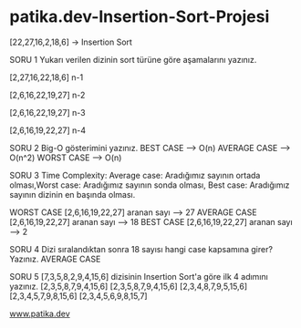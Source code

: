 # patika.dev-Insertion-Sort-Projesi

[22,27,16,2,18,6] -> Insertion Sort

SORU 1 Yukarı verilen dizinin sort türüne göre aşamalarını yazınız.

 [2,27,16,22,18,6]  n-1
 
 [2,6,16,22,19,27]  n-2
 
 [2,6,16,22,19,27]  n-3
 
 [2,6,16,19,22,27]  n-4
 
 SORU 2 Big-O gösterimini yazınız.
 BEST CASE --> O(n)
 AVERAGE CASE --> O(n^2)
 WORST CASE --> O(n)
 
 SORU 3 Time Complexity: Average case: Aradığımız sayının ortada olması,Worst case: Aradığımız sayının sonda olması, Best case: Aradığımız sayının dizinin en başında olması.
 
 WORST CASE [2,6,16,19,22,27] aranan sayı --> 27
 AVERAGE CASE [2,6,16,19,22,27] aranan sayı --> 18
 BEST CASE [2,6,16,19,22,27] aranan sayı --> 2
 
 SORU 4 Dizi sıralandıktan sonra 18 sayısı hangi case kapsamına girer? Yazınız.
 AVERAGE CASE
 
 SORU 5 [7,3,5,8,2,9,4,15,6] dizisinin Insertion Sort'a göre ilk 4 adımını yazınız.
 [2,3,5,8,7,9,4,15,6]
 [2,3,5,8,7,9,4,15,6]
 [2,3,4,8,7,9,5,15,6]
 [2,3,4,5,7,9,8,15,6]
 [2,3,4,5,6,9,8,15,7]
 
 www.patika.dev
